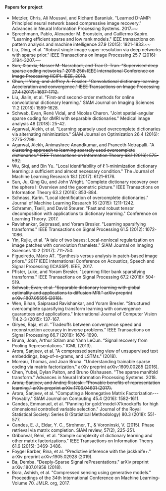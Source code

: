 #### Papers for project

* Metzler, Chris, Ali Mousavi, and Richard Baraniuk. "Learned D-AMP: Principled neural network based compressive image recovery." Advances in Neural Information Processing Systems. 2017.~~
* Sprechmann, Pablo, Alexander M. Bronstein, and Guillermo Sapiro. "Learning efficient sparse and low rank models." IEEE transactions on pattern analysis and machine intelligence 37.9 (2015): 1821-1833.~~
* Liu, Ding, et al. "Robust single image super-resolution via deep networks with sparse prior." IEEE Transactions on Image Processing 25.7 (2016): 3194-3207.~~
* ~~Sun, Xiaoxia, Nasser M. Nasrabadi, and Trac D. Tran. "Supervised deep sparse coding networks." 2018 25th IEEE International Conference on Image Processing (ICIP). IEEE, 2018.~~
* ~~Chun, Il Yong, and Jeffrey A. Fessler. "Convolutional dictionary learning: Acceleration and convergence." IEEE Transactions on Image Processing 27.4 (2017): 1697-1712.~~
* Liu, Jialin, et al. "First-and second-order methods for online convolutional dictionary learning." SIAM Journal on Imaging Sciences 11.2 (2018): 1589-1628.
* Schwab, Evan, René Vidal, and Nicolas Charon. "Joint spatial-angular sparse coding for dMRI with separable dictionaries." Medical image analysis 48 (2018): 25-42.
* Agarwal, Alekh, et al. "Learning sparsely used overcomplete dictionaries via alternating minimization." SIAM Journal on Optimization 26.4 (2016): 2775-2799.
* ~~Agarwal, Alekh, Animashree Anandkumar, and Praneeth Netrapalli. "A clustering approach to learning sparsely used overcomplete dictionaries." IEEE Transactions on Information Theory 63.1 (2016): 575-592.~~
* Wu, Siqi, and Bin Yu. "Local identifiability of ℓ 1-minimization dictionary learning: a sufficient and almost necessary condition." The Journal of Machine Learning Research 18.1 (2017): 6121-6176.
* Sun, Ju, Qing Qu, and John Wright. "Complete dictionary recovery over the sphere I: Overview and the geometric picture." IEEE Transactions on Information Theory 63.2 (2016): 853-884.
* Schnass, Karin. "Local identification of overcomplete dictionaries." Journal of Machine Learning Research 16 (2015): 1211-1242.
* Schramm, Tselil, and David Steurer. "Fast and robust tensor decomposition with applications to dictionary learning." Conference on Learning Theory. 2017.
* Ravishankar, Saiprasad, and Yoram Bresler. "Learning sparsifying transforms." IEEE Transactions on Signal Processing 61.5 (2012): 1072-1086.
* Yin, Rujie, et al. "A tale of two bases: Local-nonlocal regularization on image patches with convolution framelets." SIAM Journal on Imaging Sciences 10.2 (2017): 711-750.
* Figueiredo, Mário AT. "Synthesis versus analysis in patch-based image priors." 2017 IEEE International Conference on Acoustics, Speech and Signal Processing (ICASSP). IEEE, 2017.
* Pfister, Luke, and Yoram Bresler. "Learning filter bank sparsifying transforms." IEEE Transactions on Signal Processing 67.2 (2018): 504-519.
* ~~Schwab, Evan, et al. "Separable dictionary learning with global optimality and applications to diffusion MRI." arXiv preprint arXiv:1807.05595 (2018).~~
* Wen, Bihan, Saiprasad Ravishankar, and Yoram Bresler. "Structured overcomplete sparsifying transform learning with convergence guarantees and applications." International Journal of Computer Vision 114.2-3 (2015): 137-167.
* Giryes, Raja, et al. "Tradeoffs between convergence speed and reconstruction accuracy in inverse problems." IEEE Transactions on Signal Processing 66.7 (2018): 1676-1690.
* Bruna, Joan, Arthur Szlam and Yann LeCun. “Signal recovery from Pooling Representations.” ICML (2013).
* Arora, Sanjeev, et al. "A compressed sensing view of unsupervised text embeddings, bag-of-n-grams, and LSTMs." (2018).
* Moreau, Thomas, and Joan Bruna. "Understanding trainable sparse coding via matrix factorization." arXiv preprint arXiv:1609.00285 (2016).
* Chen, Yubei, Dylan Paiton, and Bruno Olshausen. "The sparse manifold transform." Advances in Neural Information Processing Systems. 2018.
* ~~Arora, Sanjeev, and Andrej Risteski. "Provable benefits of representation learning." arXiv preprint arXiv:1706.04601 (2017).~~
* Arora, Sanjeev, et al. "Computing a Nonnegative Matrix Factorization---Provably." SIAM Journal on Computing 45.4 (2016): 1582-1611.
* Candes, Emmanuel, et al. "Panning for gold:‘model‐X’knockoffs for high dimensional controlled variable selection." Journal of the Royal Statistical Society: Series B (Statistical Methodology) 80.3 (2018): 551-577.
* Candes, E. J., Eldar, Y. C., Strohmer, T., & Voroninski, V. (2015). Phase retrieval via matrix completion. SIAM review, 57(2), 225-251.
* Gribonval, Rémi, et al. "Sample complexity of dictionary learning and other matrix factorizations." IEEE Transactions on Information Theory 61.6 (2015): 3469-3486.
* Foygel Barber, Rina, et al. "Predictive inference with the jackknife+." arXiv preprint arXiv:1905.02928 (2019).
* Ba, Demba. "Deeply-Sparse Signal rePresentations." arXiv preprint arXiv:1807.01958 (2018).
* Bora, Ashish, et al. "Compressed sensing using generative models." Proceedings of the 34th International Conference on Machine Learning-Volume 70. JMLR. org, 2017.
